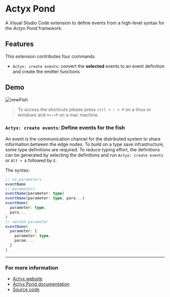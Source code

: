 # Actyx Pond

A Visual Studio Code extension to define events from a high-level syntax for the _Actyx Pond_ framework.

## Features

This extension contributes four commands

- `Actyx: create events`: convert the **selected** events to an event definition and create the emitter functions

## Demo

![newFish](https://raw.githubusercontent.com/Actyx/actyx-vscode/master/images/create-events.gif)

> To access the shortcuts please press `ctrl + ⇧ + P` on a linux or windows and `⌘+⇧+P` on a mac machine.

### `Actyx: create events`: Define events for the fish

An event is the communication channel for the distributed system to share information between the edge nodes. To build on a type save infrastructure, some type definitions are required. To reduce typing effort, the definitions can be generated by selecting the definitions and run `Actyx: create events` or `Alt + A` followed by `E`.

The syntax:

```typescript
// no parameters
eventName
// parameters
eventName(parameter: type)
eventName(parameter: type, para...)
eventName(
  parameter: type,
  para...
)
// nested parameter
eventName(
  parameter: {
    parameter: type,
    param...,
  }
)
```

---

### For more information

- [Actyx website](https://actyx.com)
- [Actyx Pond documentation](https://developer.actyx.com/docs/how-to/actyx-pond/guides/events)
- [Source code](https://github.com/alexander89/actyx-vscode)
